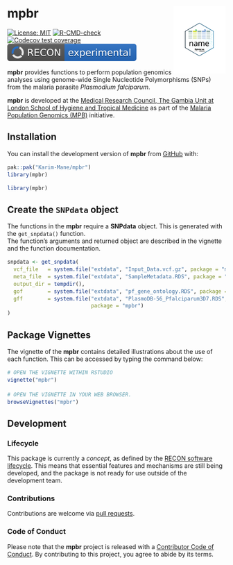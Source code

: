 
<!-- README.md is generated from README.Rmd. Please edit that file. -->
<!-- The code to render this README is stored in .github/workflows/render-readme.yaml -->
<!-- Variables marked with double curly braces will be transformed beforehand: -->
<!-- `packagename` is extracted from the DESCRIPTION file -->
<!-- `gh_repo` is extracted via a special environment variable in GitHub Actions -->

# mpbr <img src="man/figures/logo.svg" align="right" width="120" />

<!-- badges: start -->

[![License:
MIT](https://img.shields.io/badge/License-MIT-yellow.svg)](https://opensource.org/license/mit/)
[![R-CMD-check](https://github.com/Karim-Mane/mpbr/actions/workflows/R-CMD-check.yaml/badge.svg)](https://github.com/Karim-Mane/mpbr/actions/workflows/R-CMD-check.yaml)
[![Codecov test
coverage](https://codecov.io/gh/Karim-Mane/mpbr/branch/main/graph/badge.svg)](https://app.codecov.io/gh/Karim-Mane/mpbr?branch=main)
[![lifecycle-concept](https://raw.githubusercontent.com/reconverse/reconverse.github.io/master/images/badge-experimental.svg)](https://www.reconverse.org/lifecycle.html#concept)
<!-- badges: end -->

**mpbr** provides functions to perform population genomics analyses
using genome-wide Single Nucleotide Polymorphisms (SNPs) from the
malaria parasite *Plasmodium falciparum*.

<!-- This sentence is optional and can be removed -->

**mpbr** is developed at the [Medical Research Council, The Gambia Unit
at London School of Hygiene and Tropical
Medicine](https://www.lshtm.ac.uk/research/units/mrc-gambia) as part of
the [Malaria Population Genomics
(MPB)](https://data.org/initiatives/epiverse/) initiative.

## Installation

You can install the development version of **mpbr** from
[GitHub](https://github.com/) with:

``` r
pak::pak("Karim-Mane/mpbr")
library(mpbr)
```

``` r
library(mpbr)
```

## Create the `SNPdata` object

The functions in the **mpbr** require a **SNPdata** object. This is
generated with the `get_snpdata()` function.  
The function’s arguments and returned object are described in the
vignette and the function documentation.

``` r
snpdata <- get_snpdata(
  vcf_file   = system.file("extdata", "Input_Data.vcf.gz", package = "mpbr"), 
  meta_file  = system.file("extdata", "SampleMetadata.RDS", package = "mpbr"), 
  output_dir = tempdir(), 
  gof        = system.file("extdata", "pf_gene_ontology.RDS", package = "mpbr"), 
  gff        = system.file("extdata", "PlasmoDB-56_Pfalciparum3D7.RDS",
                           package = "mpbr")
)
```

## Package Vignettes

The vignette of the **mpbr** contains detailed illustrations about the
use of each function. This can be accessed by typing the command below:

``` r
# OPEN THE VIGNETTE WITHIN RSTUDIO
vignette("mpbr")

# OPEN THE VIGNETTE IN YOUR WEB BROWSER.
browseVignettes("mpbr")
```

## Development

### Lifecycle

This package is currently a *concept*, as defined by the [RECON software
lifecycle](https://www.reconverse.org/lifecycle.html). This means that
essential features and mechanisms are still being developed, and the
package is not ready for use outside of the development team.

### Contributions

Contributions are welcome via [pull
requests](https://github.com/Karim-Mane/mpbr/pulls).

### Code of Conduct

Please note that the **mpbr** project is released with a [Contributor
Code of
Conduct](https://github.com/epiverse-trace/.github/blob/main/CODE_OF_CONDUCT.md).
By contributing to this project, you agree to abide by its terms.
